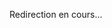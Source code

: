 <!DOCTYPE html>
<html lang="fr">
<head>
  <meta charset="UTF-8" />
  <meta name="viewport" content="width=device-width, initial-scale=1.0" />
  <title>Redirection Défense+</title>
  <script>
    window.onload = function () {
      var userAgent = navigator.userAgent || navigator.vendor || window.opera;
      var iosLink = "https://testflight.apple.com/join/mn1f2ggg"; // Lien iOS
      var androidLink = "https://play.google.com/store/apps/details?id=fr.gouv.defense.minarm.defenseplus"; // Lien Android
      var fallbackLink = "https://www.defense.gouv.fr"; // Lien par défaut

      if (/android/i.test(userAgent)) {
        window.location.href = androidLink;
      } else if (/iPad|iPhone|iPod/.test(userAgent) && !window.MSStream) {
        window.location.href = iosLink;
      } else {
        window.location.href = fallbackLink;
      }
    };
  </script>
</head>
<body>
  <p>Redirection en cours...</p>
</body>
</html>
